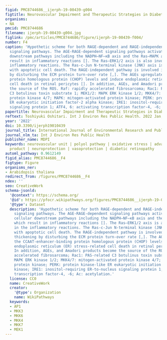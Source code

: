 ```yaml
---
figid: PMC8744686__ijerph-19-00439-g004
figtitle: Neurovascular Impairment and Therapeutic Strategies in Diabetic Retinopathy
organisms:
- NA
pmcid: PMC8744686
filename: ijerph-19-00439-g004.jpg
figlink: /pmc/articles/PMC8744686/figure/ijerph-19-00439-f004/
number: F4
caption: 'Hypothetic scheme for both RAGE-dependent and RAGE-independent cellular
  signaling pathways. The AGE-RAGE-dependent signaling pathways activate various cellular
  downstream pathways including the NADPH–NF–κB axis and the Ras–MAPK axis, which
  result in inflammatory reactions []. The Ras–ERK1/2 axis is also involved in the
  inflammatory reactions. The Ras-c-Jun N-terminal kinase (JNK) axis is associated
  with apoptotic cell death. The RAGE-independent pathway is involved in the BM thickening
  by disturbing the ECM protein turn-over rate [,]. The AGEs upregulate the CCAAT-enhancer-binding
  protein homologous protein (CHOP) levels and induce endoplasmic reticulum (ER) stress-related
  cell death in retinal pericytes []. In addition, AGEs, and Amadori products become
  the source of the ROS. Raf: rapidly accelerated fibrosarcoma; Rac1: PAS-related
  C3 botulinus toxin substrate 1; MEK1/2: MAPK ERK kinase 1/2; MKK4/7: mitogen-activated
  protein kinase 4/7; MAPK: mitogen-activated protein kinase; PERK: protein kinase-like
  ER eukaryotic initiation factor-2 alpha kinase; IRE1: inositol-requiring ER-to-nucleus
  signaling protein 1; ATF4, 6: activating transcription factor-4, -6; Ac: acetylation.'
papertitle: Neurovascular Impairment and Therapeutic Strategies in Diabetic Retinopathy.
reftext: Toshiyuki Oshitari. Int J Environ Res Public Health. 2022 Jan;19(1):439.
year: '2022'
doi: 10.3390/ijerph19010439
journal_title: International Journal of Environmental Research and Public Health
journal_nlm_ta: Int J Environ Res Public Health
publisher_name: MDPI
keywords: neurovascular unit | polyol pathway | oxidative stress | advanced glycation-end
  product | neuroprotection | vasoprotection | diabetic retinopathy
automl_pathway: 0.9612149
figid_alias: PMC8744686__F4
figtype: Figure
organisms_ner:
- Arabidopsis thaliana
redirect_from: /figures/PMC8744686__F4
ndex: ''
seo: CreativeWork
schema-jsonld:
  '@context': https://schema.org/
  '@id': https://pfocr.wikipathways.org/figures/PMC8744686__ijerph-19-00439-g004.html
  '@type': Dataset
  description: 'Hypothetic scheme for both RAGE-dependent and RAGE-independent cellular
    signaling pathways. The AGE-RAGE-dependent signaling pathways activate various
    cellular downstream pathways including the NADPH–NF–κB axis and the Ras–MAPK axis,
    which result in inflammatory reactions []. The Ras–ERK1/2 axis is also involved
    in the inflammatory reactions. The Ras-c-Jun N-terminal kinase (JNK) axis is associated
    with apoptotic cell death. The RAGE-independent pathway is involved in the BM
    thickening by disturbing the ECM protein turn-over rate [,]. The AGEs upregulate
    the CCAAT-enhancer-binding protein homologous protein (CHOP) levels and induce
    endoplasmic reticulum (ER) stress-related cell death in retinal pericytes [].
    In addition, AGEs, and Amadori products become the source of the ROS. Raf: rapidly
    accelerated fibrosarcoma; Rac1: PAS-related C3 botulinus toxin substrate 1; MEK1/2:
    MAPK ERK kinase 1/2; MKK4/7: mitogen-activated protein kinase 4/7; MAPK: mitogen-activated
    protein kinase; PERK: protein kinase-like ER eukaryotic initiation factor-2 alpha
    kinase; IRE1: inositol-requiring ER-to-nucleus signaling protein 1; ATF4, 6: activating
    transcription factor-4, -6; Ac: acetylation.'
  license: CC0
  name: CreativeWork
  creator:
    '@type': Organization
    name: WikiPathways
  keywords:
  - AP1
  - MKK3
  - MKK6
  - MKK4
  - MKK7
  - MEK1
---
```

